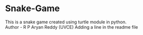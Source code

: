 # Snake-Game
This is a snake game created using turtle module in python.
<br>
Author - R P Aryan Reddy (UVCE)
Adding a line in the readme file

